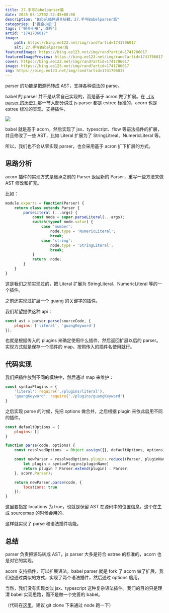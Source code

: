 ```yaml
---
title: 27.手写Babelparser篇
date: 2025-03-12T02:22:45+08:00
description: "Babel插件通关秘籍，27.手写Babelparser篇"
categories: ['掘金小册']
tags: ['掘金小册','课程']
artid: "1741706017"
image:
    path: https://bing.ee123.net/img/rand?artid=1741706017
    alt: 27.手写Babelparser篇
featuredImage: https://bing.ee123.net/img/rand?artid=1741706017
featuredImagePreview: https://bing.ee123.net/img/rand?artid=1741706017
cover: https://bing.ee123.net/img/rand?artid=1741706017
image: https://bing.ee123.net/img/rand?artid=1741706017
img: https://bing.ee123.net/img/rand?artid=1741706017
---
```


parser 的功能是把源码转成 AST，支持各种语法的 parse。

babel 的 parser 并不是从零自己实现的，而是基于 acron 做了扩展。在 [《js parser 的历史》](https://juejin.cn/book/6946117847848321055/section/6947682728200372232)那一节大部分讲过 js parser 都是 estree 标准的，acorn 也是 estree 标准的实现，支持插件，

![](https://p1-juejin.byteimg.com/tos-cn-i-k3u1fbpfcp/08bfa0a1014d452a9b8d9940e106bf25~tplv-k3u1fbpfcp-watermark.image)

babel 就是基于 acorn，然后实现了 jsx、typescript、flow 等语法插件的扩展，并且修改了一些 AST，比如 Literal 扩展为了 StringLitreal、NumericLiteral 等。

所以，我们也不会从零实现 parser，也会采用基于 acron 扩下扩展的方式。

## 思路分析

acorn 插件的实现方式是继承之前的 Parser 返回新的 Parser，重写一些方法来做 AST 修改和扩充。

比如：

```javascript
module.exports = function(Parser) {
    return class extends Parser {
        parseLiteral (...args) {
            const node = super.parseLiteral(...args);
            switch(typeof node.value) {
                case 'number':
                    node.type = 'NumericLiteral';
                    break;
                case 'string':
                    node.type = 'StringLiteral';
                    break;
            }
            return  node;
        }
    }
}
```
这是我们之前实现过的，把 Literal 扩展为 StringLiteral、NumericLiteral 等的一个插件。

之前还实现过扩展一个 guang 的关键字的插件。

我们希望提供这种 api：

```javascript
const ast = parser.parse(sourceCode, {
    plugins: ['literal', 'guangKeyword']
});
```

也就是根据传入的 plugins 来确定使用什么插件，然后返回扩展以后的 parser。实现方式就是保存一个插件的 map，按照传入的插件名使用就行。

## 代码实现

我们把插件放到不同的模块中，然后通过 map 来维护：

```javascript
const syntaxPlugins = {
    'literal': require('./plugins/literal'),
    'guangKeyword': require('./plugins/guangKeyword')
}
```

之后实现 parse 的时候，先把 options 做合并，之后根据 plugin 来依此启用不同的插件。
```javascript
const defaultOptions = {
    plugins: []
}

function parse(code, options) {
    const resolvedOptions  = Object.assign({}, defaultOptions, options);

    const newParser = resolvedOptions.plugins.reduce((Parser, pluginName) => {
        let plugin = syntaxPlugins[pluginName]
        return plugin ? Parser.extend(plugin) : Parser; 
    }, acorn.Parser);

    return newParser.parse(code, {
        locations: true
    });
}
```

这里要指定 locations 为 true，也就是保留 AST 在源码中的位置信息，这个在生成 sourcemap 的时候会用的。

这样就实现了 parse 和语法插件功能。

## 总结

parser 负责把源码转成 AST，js parser 大多是符合 estree 的标准的，acorn 也是对它的实现。

acorn 支持插件，可以扩展语法，babel parser 就是 fork 了 acorn 做了扩展，我们也通过类似的方式，实现了两个语法插件，然后通过 options 启用。

当然，我们没有实现类似 jsx、typescript 这种复杂语法插件。我们的目的只是理清 babel 实现思路，而不是做一个完善的 babel。

（代码在[这里](https://github.com/QuarkGluonPlasma/babel-plugin-exercize)，建议 git clone 下来通过 node 跑一下）




